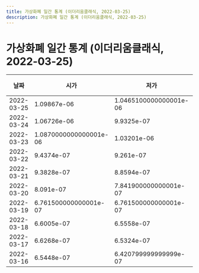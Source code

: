 ```yaml
---
title: 가상화폐 일간 통계 (이더리움클래식, 2022-03-25)
description: 가상화폐 일간 통계 (이더리움클래식, 2022-03-25)
---
```


가상화폐 일간 통계 (이더리움클래식, 2022-03-25)
===

|날짜|시가|저가|고가|종가|비고|
|--|--|--|--|--|--|
|2022-03-25|1.09867e-06|1.0465100000000001e-06|1.12996e-06|1.07146e-06|    |
|2022-03-24|1.06726e-06|9.9325e-07|1.13876e-06|1.09867e-06|    |
|2022-03-23|1.0870000000000001e-06|1.03201e-06|1.15172e-06|1.06315e-06|    |
|2022-03-22|9.4374e-07|9.261e-07|1.11797e-06|1.0870000000000001e-06|    |
|2022-03-21|9.3828e-07|8.8594e-07|9.75e-07|9.3745e-07|    |
|2022-03-20|8.091e-07|7.841900000000001e-07|9.8266e-07|9.2023e-07|    |
|2022-03-19|6.761500000000001e-07|6.761500000000001e-07|8.1317e-07|7.9444e-07|    |
|2022-03-18|6.6005e-07|6.5558e-07|6.7232e-07|6.7232e-07|    |
|2022-03-17|6.6268e-07|6.5324e-07|6.6913e-07|6.5878e-07|    |
|2022-03-16|6.5448e-07|6.420799999999999e-07|6.6757e-07|6.6159e-07|    |
